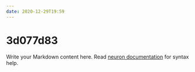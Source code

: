 ```yaml
---
date: 2020-12-29T19:59
---
```


# 3d077d83

Write your Markdown content here. Read [neuron documentation](https://neuron.zettel.page/2011404.html) for syntax help.

